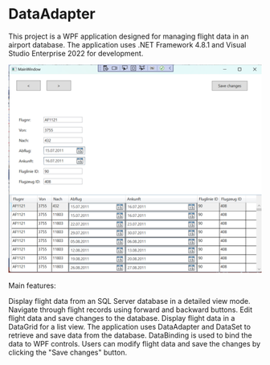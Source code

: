 # DataAdapter


This project is a WPF application designed for managing flight data in an airport database. The application uses .NET Framework 4.8.1 and Visual Studio Enterprise 2022 for development.

<img  alt="image" src="https://github.com/Amin405/DataAdapter/blob/master/Screenshot%202023-05-11%20090458.png">

Main features:

Display flight data from an SQL Server database in a detailed view mode.
Navigate through flight records using forward and backward buttons.
Edit flight data and save changes to the database.
Display flight data in a DataGrid for a list view.
The application uses DataAdapter and DataSet to retrieve and save data from the database. DataBinding is used to bind the data to WPF controls. Users can modify flight data and save the changes by clicking the "Save changes" button.
